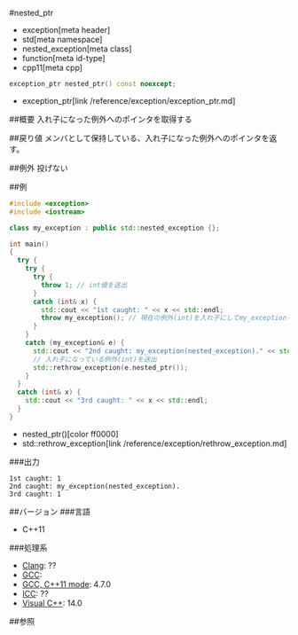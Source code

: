 #nested_ptr
* exception[meta header]
* std[meta namespace]
* nested_exception[meta class]
* function[meta id-type]
* cpp11[meta cpp]

```cpp
exception_ptr nested_ptr() const noexcept;
```
* exception_ptr[link /reference/exception/exception_ptr.md]

##概要
入れ子になった例外へのポインタを取得する


##戻り値
メンバとして保持している、入れ子になった例外へのポインタを返す。


##例外
投げない


##例
```cpp
#include <exception>
#include <iostream>

class my_exception : public std::nested_exception {};

int main()
{
  try {
    try {
      try {
        throw 1; // int値を送出
      }
      catch (int& x) {
        std::cout << "1st caught: " << x << std::endl;
        throw my_exception(); // 現在の例外(int)を入れ子にしてmy_exceptionを送出
      }
    }
    catch (my_exception& e) {
      std::cout << "2nd caught: my_exception(nested_exception)." << std::endl;
      // 入れ子になっている例外(int)を送出
      std::rethrow_exception(e.nested_ptr());
    }
  }
  catch (int& x) {
    std::cout << "3rd caught: " << x << std::endl;
  }
}
```
* nested_ptr()[color ff0000]
* std::rethrow_exception[link /reference/exception/rethrow_exception.md]

###出力
```
1st caught: 1
2nd caught: my_exception(nested_exception).
3rd caught: 1
```

##バージョン
###言語
- C++11

###処理系
- [Clang](/implementation.md#clang): ??
- [GCC](/implementation.md#gcc): 
- [GCC, C++11 mode](/implementation.md#gcc): 4.7.0
- [ICC](/implementation.md#icc): ??
- [Visual C++](/implementation.md#visual_cpp): 14.0


##参照


